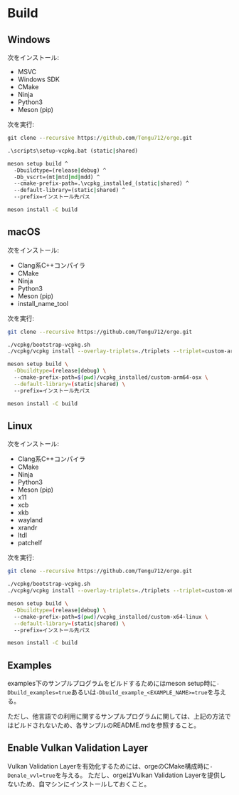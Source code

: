 # Build

## Windows

次をインストール:

- MSVC
- Windows SDK
- CMake
- Ninja
- Python3
- Meson (pip)

次を実行:

```bat
git clone --recursive https://github.com/Tengu712/orge.git

.\scripts\setup-vcpkg.bat (static|shared)

meson setup build ^
  -Dbuildtype=(release|debug) ^
  -Db_vscrt=(mt|mtd|md|mdd) ^
  --cmake-prefix-path=.\vcpkg_installed_(static|shared) ^
  --default-library=(static|shared) ^
  --prefix=インストール先パス

meson install -C build
```

## macOS

次をインストール:

- Clang系C++コンパイラ
- CMake
- Ninja
- Python3
- Meson (pip)
- install_name_tool

次を実行:

```sh
git clone --recursive https://github.com/Tengu712/orge.git

./vcpkg/bootstrap-vcpkg.sh
./vcpkg/vcpkg install --overlay-triplets=./triplets --triplet=custom-arm64-osx

meson setup build \
  -Dbuildtype=(release|debug) \
  --cmake-prefix-path=$(pwd)/vcpkg_installed/custom-arm64-osx \
  --default-library=(static|shared) \
  --prefix=インストール先パス

meson install -C build
```

## Linux

次をインストール:

- Clang系C++コンパイラ
- CMake
- Ninja
- Python3
- Meson (pip)
- x11
- xcb
- xkb
- wayland
- xrandr
- ltdl
- patchelf

次を実行:

```sh
git clone --recursive https://github.com/Tengu712/orge.git

./vcpkg/bootstrap-vcpkg.sh
./vcpkg/vcpkg install --overlay-triplets=./triplets --triplet=custom-x64-linux

meson setup build \
  -Dbuildtype=(release|debug) \
  --cmake-prefix-path=$(pwd)/vcpkg_installed/custom-x64-linux \
  --default-library=(static|shared) \
  --prefix=インストール先パス

meson install -C build
```

## Examples

examples下のサンプルプログラムをビルドするためにはmeson setup時に`-Dbuild_examples=true`あるいは`-Dbuild_example_<EXAMPLE_NAME>=true`を与える。

ただし、他言語での利用に関するサンプルプログラムに関しては、上記の方法ではビルドされないため、各サンプルのREADME.mdを参照すること。

## Enable Vulkan Validation Layer

Vulkan Validation Layerを有効化するためには、orgeのCMake構成時に`-Denale_vvl=true`を与える。
ただし、orgeはVulkan Validation Layerを提供しないため、自マシンにインストールしておくこと。
